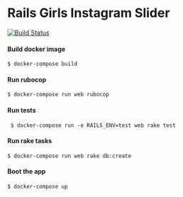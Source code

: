 # Rails Girls Instagram Slider

[![Build Status](https://snap-ci.com/jlucasps/rails-girls-instagram-slider/branch/master/build_image)](https://snap-ci.com/jlucasps/rails-girls-instagram-slider/branch/master)


#### Build docker image
````
$ docker-compose build
````

#### Run rubocop
````
$ docker-compose run web rubocop
````

#### Run tests
````
 $ docker-compose run -e RAILS_ENV=test web rake test
````

#### Run rake tasks
````
$ docker-compose run web rake db:create
````

#### Boot the app
````
$ docker-compose up
````
